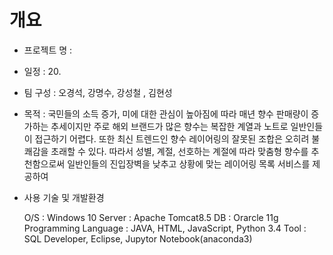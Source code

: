 # 개요
- 프로젝트 명 : 

- 일정 : 20.

- 팀 구성 : 오경석, 강명수, 강성철 , 김현성

- 목적 : 국민들의 소득 증가, 미에 대한 관심이 높아짐에 따라 매년 향수 판매량이 증가하는 추세이지만 주로 해외 브랜드가 많은 향수는 복잡한 계열과 노트로 
일반인들이 접근하기 어렵다. 또한 최신 트렌드인 향수 레이어링의 잘못된 조합은 오히려 불쾌감을 초래할 수 있다. 따라서 성별, 계절, 선호하는 계절에 따라 
맞춤형 향수를 추천함으로써 일반인들의 진입장벽을 낮추고 상황에 맞는 레이어링 목록 서비스를 제공하여 

- 사용 기술 및 개발환경

  O/S : Windows 10
  Server : Apache Tomcat8.5
  DB : Orarcle 11g
  Programming Language : JAVA, HTML, JavaScript, Python 3.4
  Tool : SQL Developer, Eclipse, Jupytor Notebook(anaconda3)
